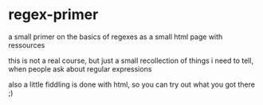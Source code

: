 # regex-primer
a small primer on the basics of regexes as a small html page with ressources

this is not a real course, but just a small recollection of things i need to tell, when people ask about regular expressions

also a little fiddling is done with html, so you can try out what you got there ;)
